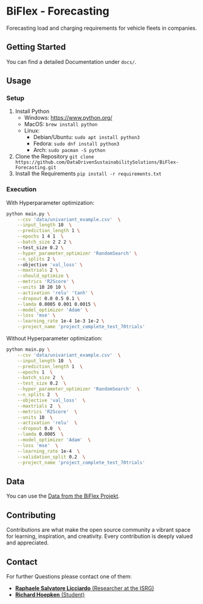 # BiFlex - Forecasting

Forecasting load and charging requirements for vehicle fleets in companies.

## Getting Started

You can find a detailed Documentation under `docs/`.

## Usage

### Setup

1. Install Python
   - Windows: https://www.python.org/
   - MacOS: `brew install python`
   - Linux: 
     - Debian/Ubuntu: `sudo apt install python3`
     - Fedora: `sudo dnf install python3`
     - Arch: `sudo pacman -S python`
2. Clone the Repository `git clone https://github.com/DataDrivenSustainabilitySolutions/BiFlex-Forecasting.git`
3. Install the Requirements `pip install -r requirements.txt`

### Execution

With Hyperparameter optimization:

```bash
python main.py \
    --csv 'data/univariant_example.csv'  \
    --input_length 10  \
    --prediction_length 1 \
    --epochs 1 4 1  \
    --batch_size 2 2 2 \ 
    --test_size 0.2 \
    --hyper_parameter_optimizer 'RandomSearch' \
    --n_splits 2 \ 
    --objective 'val_loss' \
    --maxtrials 2 \
    --should_optimize \
    --metrics 'R2Score' \
    --units 10 20 10 \
    --activation 'relu' 'tanh' \
    --dropout 0.0 0.5 0.1 \
    --lamda 0.0005 0.001 0.0015 \
    --model_optimizer 'Adam' \
    --loss 'mse' \
    --learning_rate 1e-4 1e-3 1e-2 \
    --project_name 'project_complete_test_70trials'
```

Without Hyperparameter optimization:

```bash
python main.py \
    --csv 'data/univariant_example.csv'  \
    --input_length 10  \
    --prediction_length 1  \
    --epochs 1  \
    --batch_size 2  \
    --test_size 0.2  \
    --hyper_parameter_optimizer 'RandomSearch'  \
    --n_splits 2  \
    --objective 'val_loss'  \
    --maxtrials 2  \
    --metrics 'R2Score'  \
    --units 10  \
    --activation 'relu'  \
    --dropout 0.0  \
    --lamda 0.0005  \
    --model_optimizer 'Adam'  \
    --loss 'mse'  \
    --learning_rate 1e-4  \
    --validation_split 0.2  \
    --project_name 'project_complete_test_70trials'
```

## Data

You can use the [Data from the BiFlex Projekt](https://github.com/DataDrivenSustainabilitySolutions/BiFlex-Daten).

## Contributing

Contributions are what make the open source community a vibrant space for learning, inspiration, and creativity. Every contribution is deeply valued and appreciated.

## Contact

For further Questions please contact one of them:

- <a href="mailto:raphaele_salvatore.licciardo@h-ka.de"><b>Raphaele Salvatore Licciardo</b> (Researcher at the ISRG)</a> 
- <a href="mailto:hori1011@h-ka.de"><b>Richard Hoepken</b> (Student)</a> 
